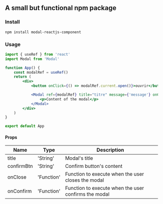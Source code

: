 ## A small but functional npm package

### Install

    npm install modal-reactjs-component

### Usage

```jsx
import { useRef } from 'react'
import Modal from 'Modal'

function App() {
	const modalRef = useRef()
	return (
		<div>
			<button onClick={() => modalRef.current.open()}>ouvrir</button>

			<Modal ref={modalRef} title="titre" message={'message'} onClose={() => console.log('close')} onConfirm={() => console.log('confirm')} confirmBtn={'Ok'}>
				<p>Content of the modal</p>
			</Modal>
		</div>
	)
}

export default App
```

#### Props

| Name       | Type       | Description                                          |
| ---------- | ---------- | ---------------------------------------------------- |
| title      | 'String'   | Modal's title                                        |
| confirmBtn | 'String'   | Confirm button's content                             |
| onClose    | 'Function' | Function to execute when the user closes the modal   |
| onConfirm  | 'Function' | Function to execute when the user confirms the modal |
